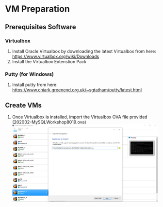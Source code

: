 # VM Preparation

## Prerequisites Software
### Virtualbox
1. Install Oracle Virtualbox by downloading the latest Virtualbox from here: https://www.virtualbox.org/wiki/Downloads
2. Install the Virtualbox Extenstion Pack

### Putty (for Windows)
1. Install putty from here: https://www.chiark.greenend.org.uk/~sgtatham/putty/latest.html

## Create VMs
1. Once Virtualbox is installed, import the Virtualbox OVA file provided (202002-MySQLWorkshop8019.ova)
![Import OVA](img/OVA2.png)


